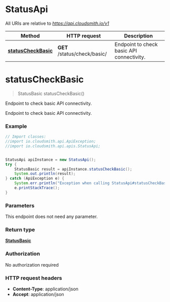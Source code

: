 # StatusApi

All URIs are relative to *https://api.cloudsmith.io/v1*

Method | HTTP request | Description
------------- | ------------- | -------------
[**statusCheckBasic**](StatusApi.md#statusCheckBasic) | **GET** /status/check/basic/ | Endpoint to check basic API connectivity.


<a name="statusCheckBasic"></a>
# **statusCheckBasic**
> StatusBasic statusCheckBasic()

Endpoint to check basic API connectivity.

Endpoint to check basic API connectivity.

### Example
```java
// Import classes:
//import io.cloudsmith.api.ApiException;
//import io.cloudsmith.api.apis.StatusApi;


StatusApi apiInstance = new StatusApi();
try {
    StatusBasic result = apiInstance.statusCheckBasic();
    System.out.println(result);
} catch (ApiException e) {
    System.err.println("Exception when calling StatusApi#statusCheckBasic");
    e.printStackTrace();
}
```

### Parameters
This endpoint does not need any parameter.

### Return type

[**StatusBasic**](StatusBasic.md)

### Authorization

No authorization required

### HTTP request headers

 - **Content-Type**: application/json
 - **Accept**: application/json

